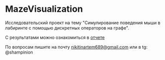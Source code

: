 # MazeVisualization

Исследовательский проект на тему "Симулирование поведения мыши в лабиринте с помощью дискретных операторов на графе".

С результатами можно ознакомиться в [отчете](https://drive.google.com/file/d/1v_DXkGoEqyV-7AkLKppEEODzJNkebFF1/view?usp=sharing)

По вопросам пишите на почту nikitinartem689@gmail.com или в tg: @shampinion
